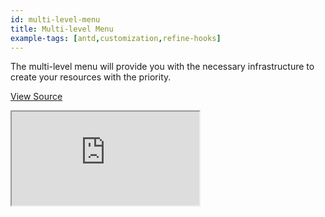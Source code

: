 ```yaml
---
id: multi-level-menu
title: Multi-level Menu
example-tags: [antd,customization,refine-hooks]
---
```


The multi-level menu will provide you with the necessary infrastructure to create your resources with the priority.

[View Source](https://github.com/refinedev/refine/tree/master/examples/multi-level-menu)

<iframe loading="lazy" src="https://stackblitz.com//github/pankod/refine/tree/master/examples/multi-level-menu?embed=1&view=preview&theme=dark&preset=node&ctl=1"
    style={{width: "100%", height:"80vh", border: "0px", borderRadius: "8px", overflow:"hidden"}}
    title="refine-multi-level-menu-example"
></iframe>